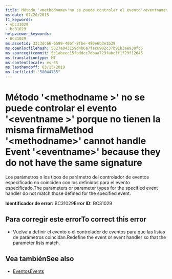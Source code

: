 ```yaml
---
title: Método '<methodname>'no se puede controlar el evento'<eventname>' porque no tienen la misma firma
ms.date: 07/20/2015
f1_keywords:
- vbc31029
- bc31029
helpviewer_keywords:
- BC31029
ms.assetid: 33c3dc66-6599-40bf-8fbe-490e6b3e1b39
ms.openlocfilehash: 5327a043159d4b6a7fac6902c37b91b3ae938fc6
ms.sourcegitcommit: 5c1abeec15fbddcc7dbaa729fabc1f1f29f12045
ms.translationtype: MT
ms.contentlocale: es-ES
ms.lasthandoff: 03/15/2019
ms.locfileid: "58044785"
---
```

# <a name="method-methodname-cannot-handle-event-eventname-because-they-do-not-have-the-same-signature"></a><span data-ttu-id="9d19e-102">Método '\<methodname >' no se puede controlar el evento '\<eventname >' porque no tienen la misma firma</span><span class="sxs-lookup"><span data-stu-id="9d19e-102">Method '\<methodname>' cannot handle Event '\<eventname>' because they do not have the same signature</span></span>
<span data-ttu-id="9d19e-103">Los parámetros o los tipos de parámetro del controlador de eventos especificado no coinciden con los definidos para el evento especificado.</span><span class="sxs-lookup"><span data-stu-id="9d19e-103">The parameters or parameter types for the specified event handler do not match those defined for the specified event.</span></span>  
  
 <span data-ttu-id="9d19e-104">**Identificador de error:** BC31029</span><span class="sxs-lookup"><span data-stu-id="9d19e-104">**Error ID:** BC31029</span></span>  
  
## <a name="to-correct-this-error"></a><span data-ttu-id="9d19e-105">Para corregir este error</span><span class="sxs-lookup"><span data-stu-id="9d19e-105">To correct this error</span></span>  
  
-   <span data-ttu-id="9d19e-106">Vuelva a definir el evento o el controlador de eventos para que las listas de parámetros coincidan.</span><span class="sxs-lookup"><span data-stu-id="9d19e-106">Redefine the event or event handler so that the parameter lists match.</span></span>  
  
## <a name="see-also"></a><span data-ttu-id="9d19e-107">Vea también</span><span class="sxs-lookup"><span data-stu-id="9d19e-107">See also</span></span>

- [<span data-ttu-id="9d19e-108">Eventos</span><span class="sxs-lookup"><span data-stu-id="9d19e-108">Events</span></span>](../../visual-basic/programming-guide/language-features/events/index.md)
